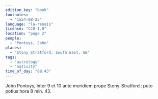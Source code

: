 ```yaml
---
edition_key: "book"
footnotes:
  - "1554-08-25"
language: "la-renais"
license: "CC0 1.0"
location: "page 2"
people:
  - "Pontoys, John"
places:
  - "Stony Stratford, South East, GB"
tags:
  - "astrology"
  - "nativity"
time_of_day: "08:43"
---
```

John Pontoys, inter 9 et 10 ante meridiem
prope Stony-Stratford ; puto potius hora 8 min. 43.

